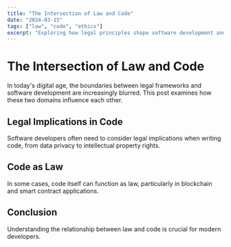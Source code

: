 ```yaml
---
title: "The Intersection of Law and Code"
date: "2024-03-15"
tags: ["law", "code", "ethics"]
excerpt: "Exploring how legal principles shape software development and vice versa."
---
```


# The Intersection of Law and Code

In today's digital age, the boundaries between legal frameworks and software development are increasingly blurred. This post examines how these two domains influence each other.

## Legal Implications in Code

Software developers often need to consider legal implications when writing code, from data privacy to intellectual property rights.

## Code as Law

In some cases, code itself can function as law, particularly in blockchain and smart contract applications.

## Conclusion

Understanding the relationship between law and code is crucial for modern developers. 